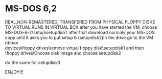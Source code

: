 # MS-DOS 6,2
REAL,NON-REMASTERED, TRANSFERED FROM PHYSICAL FLOPPY DISKS TO VIRTUAL.RUNS IN VIRTUAL BOX
after you have started the VM, choose MS-DOS-6-2\setup\setupdisk1
after that download normaly your MS-DOS copy until it asks you to put setup b (setupdisk2)in the drive
go to the VM ribbon    
devices\floppy drives\remove virtual floppy disk\setupdisk1
and then
\floppy drives\Choose disk image
and choose setupdisk2


do the same for setupdisk3

ENJOY!!!
